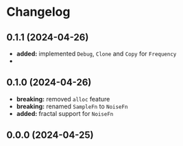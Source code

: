 # Changelog

## 0.1.1 (2024-04-26)
- **added:** implemented `Debug`, `Clone` and `Copy` for `Frequency`
- 
## 0.1.0 (2024-04-26)
- **breaking:** removed `alloc` feature
- **breaking:** renamed `SampleFn` to `NoiseFn`
- **added:** fractal support for `NoiseFn`

## 0.0.0 (2024-04-25)
